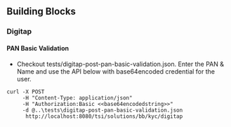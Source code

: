 ## Building Blocks

### Digitap

#### PAN Basic Validation

- Checkout tests/digitap-post-pan-basic-validation.json. Enter the PAN & Name and use the  API below with base64encoded credential for the user.
```
curl -X POST 
     -H "Content-Type: application/json" 
     -H "Authorization:Basic <<base64encodedstring>>"
     -d @..\tests\digitap-post-pan-basic-validation.json
      http://localhost:8080/tsi/solutions/bb/kyc/digitap

```